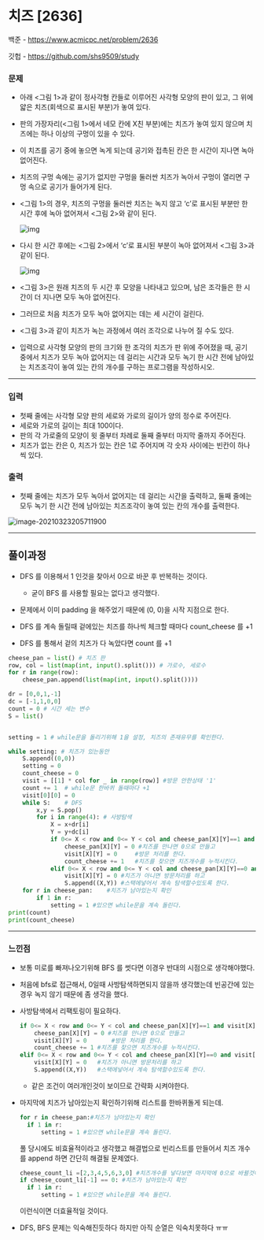 # 치즈 [2636]

백준 - https://www.acmicpc.net/problem/2636

깃헙 - https://github.com/shs9509/study



### 문제

- 아래 <그림 1>과 같이 정사각형 칸들로 이루어진 사각형 모양의 판이 있고, 그 위에 얇은 치즈(회색으로 표시된 부분)가 놓여 있다. 

- 판의 가장자리(<그림 1>에서 네모 칸에 X친 부분)에는 치즈가 놓여 있지 않으며 치즈에는 하나 이상의 구멍이 있을 수 있다.

- 이 치즈를 공기 중에 놓으면 녹게 되는데 공기와 접촉된 칸은 한 시간이 지나면 녹아 없어진다. 

- 치즈의 구멍 속에는 공기가 없지만 구멍을 둘러싼 치즈가 녹아서 구멍이 열리면 구멍 속으로 공기가 들어가게 된다. 

- <그림 1>의 경우, 치즈의 구멍을 둘러싼 치즈는 녹지 않고 ‘c’로 표시된 부분만 한 시간 후에 녹아 없어져서 <그림 2>와 같이 된다.

  

  ![img](https://onlinejudgeimages.s3-ap-northeast-1.amazonaws.com/upload/images/BPOxvQj6Ys.jpg)

  

- 다시 한 시간 후에는 <그림 2>에서 ‘c’로 표시된 부분이 녹아 없어져서 <그림 3>과 같이 된다.

  

  ![img](https://onlinejudgeimages.s3-ap-northeast-1.amazonaws.com/upload/images/e3BJaDrJjITZ.png)

  

- <그림 3>은 원래 치즈의 두 시간 후 모양을 나타내고 있으며, 남은 조각들은 한 시간이 더 지나면 모두 녹아 없어진다. 

- 그러므로 처음 치즈가 모두 녹아 없어지는 데는 세 시간이 걸린다. 

- <그림 3>과 같이 치즈가 녹는 과정에서 여러 조각으로 나누어 질 수도 있다.

- 입력으로 사각형 모양의 판의 크기와 한 조각의 치즈가 판 위에 주어졌을 때, 공기 중에서 치즈가 모두 녹아 없어지는 데 걸리는 시간과 모두 녹기 한 시간 전에 남아있는 치즈조각이 놓여 있는 칸의 개수를 구하는 프로그램을 작성하시오.

------



### 입력

- 첫째 줄에는 사각형 모양 판의 세로와 가로의 길이가 양의 정수로 주어진다. 
- 세로와 가로의 길이는 최대 100이다. 
- 판의 각 가로줄의 모양이 윗 줄부터 차례로 둘째 줄부터 마지막 줄까지 주어진다. 
- 치즈가 없는 칸은 0, 치즈가 있는 칸은 1로 주어지며 각 숫자 사이에는 빈칸이 하나씩 있다.

### 출력

- 첫째 줄에는 치즈가 모두 녹아서 없어지는 데 걸리는 시간을 출력하고, 둘째 줄에는 모두 녹기 한 시간 전에 남아있는 치즈조각이 놓여 있는 칸의 개수를 출력한다.



![image-20210323205711900](C:\Users\ssej0\AppData\Roaming\Typora\typora-user-images\image-20210323205711900.png)

-----



## 풀이과정

- DFS 를 이용해서  1  인것을 찾아서 0으로 바꾼 후  반복하는 것이다.

  

  - 굳이 BFS 를 사용할 필요는 없다고 생각했다.

  

- 문제에서 이미 padding 을 해주었기 때문에 (0, 0)을 시작 지점으로 한다.

- DFS 를 계속 돌릴때 겉에있는 치즈를 하나씩 체크할 때마다 count_cheese 를 +1 

- DFS 를 통해서 겉의 치즈가 다 녹았다면 count 를 +1 



```python
cheese_pan = list()	# 치즈 판
row, col = list(map(int, input().split())) # 가로수, 세로수
for r in range(row):
    cheese_pan.append(list(map(int, input().split())))

dr = [0,0,1,-1] 
dc = [-1,1,0,0]
count = 0 # 시간 세는 변수
S = list()


setting = 1 # while문을 돌리기위해 1을 설정, 치즈의 존재유무를 확인한다.

while setting: # 치즈가 있는동안
    S.append((0,0))
    setting = 0
    count_cheese = 0
    visit = [[1] * col for _ in range(row)] #방문 안한상태 '1'
    count += 1	# while문 한바퀴 돌때마다 +1
    visit[0][0] = 0  
    while S:	# DFS
        x,y = S.pop() 
        for i in range(4): # 사방탐색
            X = x+dr[i]
            Y = y+dc[i]
            if 0<= X < row and 0<= Y < col and cheese_pan[X][Y]==1 and visit[X][Y]:
                cheese_pan[X][Y] = 0 #치즈를 만나면 0으로 만들고
                visit[X][Y] = 0		#방문 처리를 한다.
                count_cheese += 1	#치즈를 찾으면 치즈개수를 누적시킨다.
            elif 0<= X < row and 0<= Y < col and cheese_pan[X][Y]==0 and visit[X][Y]:
                visit[X][Y] = 0	#치즈가 아니면 방문처리를 하고
                S.append((X,Y))	#스택에넣어서 계속 탐색할수있도록 한다.
    for r in cheese_pan:	#치즈가 남아있는지 확인
        if 1 in r:
            setting = 1	#있으면 while문을 계속 돌린다.
print(count)
print(count_cheese)
```



-------



### 느낀점

- 보통 미로를 빠져나오기위해 BFS 를 썻다면 이경우 반대의 시점으로 생각해야했다.

- 처음에 bfs로 접근해서, 0일때 사방탐색하면되지 않을까 생각했는데 빈공간에 있는경우 녹지 않기 때문에 좀 생각을 했다.

- 사방탐색에서  리팩토링이 필요하다.

  

  ```python
  if 0<= X < row and 0<= Y < col and cheese_pan[X][Y]==1 and visit[X][Y]:
      cheese_pan[X][Y] = 0 #치즈를 만나면 0으로 만들고
      visit[X][Y] = 0		#방문 처리를 한다.
      count_cheese += 1	#치즈를 찾으면 치즈개수를 누적시킨다.
  elif 0<= X < row and 0<= Y < col and cheese_pan[X][Y]==0 and visit[X][Y]:
      visit[X][Y] = 0	#치즈가 아니면 방문처리를 하고
      S.append((X,Y))	#스택에넣어서 계속 탐색할수있도록 한다.
  ```

  - 같은 조건이 여러개인것이 보이므로 간략화 시켜야한다.

  

- 마지막에 치즈가 남아있는지 확인하기위해 리스트를 한바퀴돌게 되는데.

  

  ```python
  for r in cheese_pan:#치즈가 남아있는지 확인
  	if 1 in r:
  		setting = 1	#있으면 while문을 계속 돌린다.
  ```

  

  풀 당시에도 비효율적이라고 생각했고 해결법으로 빈리스트를 만들어서 치즈 개수를 append 하면 간단히 해결될 문제였다.

  

  ```python
  cheese_count_li =[2,3,4,5,6,3,0] #치즈개수를 넣다보면 마지막에 0으로 바뀔것이다.
  if cheese_count_li[-1] == 0: #치즈가 남아있는지 확인
  	if 1 in r:
  		setting = 1	#있으면 while문을 계속 돌린다.
  ```

  

  이런식이면 더효율적일 것이다.

- DFS, BFS 문제는 익숙해진듯하다 하지만 아직 순열은 익숙치못하다 ㅠㅠ